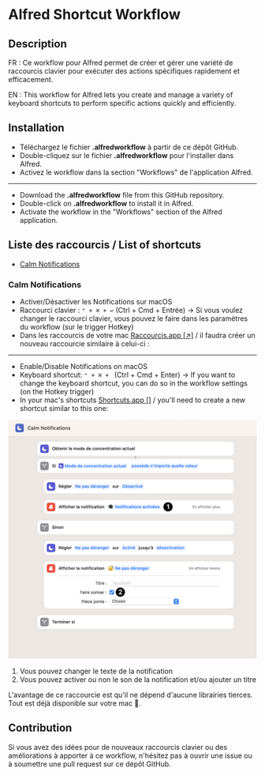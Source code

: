 # Alfred Shortcut Workflow

## Description
FR : Ce workflow pour Alfred permet de créer et gérer une variété de raccourcis clavier pour exécuter des actions spécifiques rapidement et efficacement. 

EN : This workflow for Alfred lets you create and manage a variety of keyboard shortcuts to perform specific actions quickly and efficiently.

## Installation
- Téléchargez le fichier __.alfredworkflow__ à partir de ce dépôt GitHub.
- Double-cliquez sur le fichier __.alfredworkflow__ pour l'installer dans Alfred.
- Activez le workflow dans la section "Workflows" de l'application Alfred.

---

- Download the __.alfredworkflow__ file from this GitHub repository.
- Double-click on __.alfredworkflow__ to install it in Alfred.
- Activate the workflow in the "Workflows" section of the Alfred application.

## Liste des raccourcis / List of shortcuts
- [Calm Notifications](#calm-notifications---installations)

### Calm Notifications

- Activer/Désactiver les Notifications sur macOS
- Raccourci clavier : `⌃ + ⌘ + ↩` (Ctrl + Cmd + Entrée) -> Si vous voulez changer le raccourci clavier, vous pouvez le faire dans les paramètres du workflow (sur le trigger Hotkey)
- Dans les raccourcis de votre mac [Raccourcis.app [↗]](https://support.apple.com/fr-fr/guide/shortcuts-mac/apd84c576f8c/mac) / il faudra créer un nouveau raccourcie similaire à celui-ci :

---

- Enable/Disable Notifications on macOS
- Keyboard shortcut: `⌃ + ⌘ + ` (Ctrl + Cmd + Enter) -> If you want to change the keyboard shortcut, you can do so in the workflow settings (on the Hotkey trigger)
- In your mac's shortcuts [Shortcuts.app []](https://support.apple.com/guide/shortcuts-mac/create-a-custom-shortcut-apd84c576f8c/mac) / you'll need to create a new shortcut similar to this one:

<img src="assets/screen.png" width="600">

1. Vous pouvez changer le texte de la notification
2. Vous pouvez activer ou non le son de la notification et/ou ajouter un titre

L'avantage de ce raccourcie est qu'il ne dépend d'aucune librairies tierces. Tout est déjà disponible sur votre mac 💪.


## Contribution
Si vous avez des idées pour de nouveaux raccourcis clavier ou des améliorations à apporter à ce workflow, n'hésitez pas à ouvrir une issue ou à soumettre une pull request sur ce dépôt GitHub.